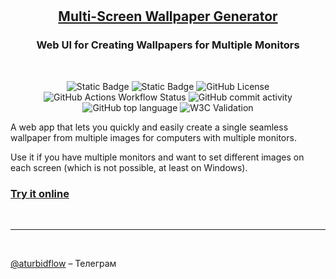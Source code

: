 <br />
<br />

<h2 align="center">
  <a href="https://mswg.nw-lab.com">
    Multi-Screen Wallpaper Generator
  </a>
  <br/>
</h2>

<h3 align="center">
    Web UI for Creating Wallpapers for Multiple Monitors
</h3>

<br />

<p align="center">
    <img alt="Static Badge" src="https://img.shields.io/badge/React-Next.js-blue" />
    <img alt="Static Badge" src="https://img.shields.io/badge/UFO-Architecture-green" />
    <img alt="GitHub License" src="https://img.shields.io/github/license/markushevpro/mswg-web" />
    <img alt="GitHub Actions Workflow Status" src="https://img.shields.io/github/actions/workflow/status/markushevpro/mswg-web/main.yml" />
    <img alt="GitHub commit activity" src="https://img.shields.io/github/commit-activity/t/markushevpro/mswg-web" />
    <img alt="GitHub top language" src="https://img.shields.io/github/languages/top/markushevpro/mswg-web" />
    <img alt="W3C Validation" src="https://img.shields.io/w3c-validation/html?targetUrl=https%3A%2F%2Fmswg-web.nw-lab.com%2F" />
</p>

A web app that lets you quickly and easily create a single seamless wallpaper from multiple images for computers with multiple monitors.

Use it if you have multiple monitors and want to set different images on each screen (which is not possible, at least on Windows).

### <a href="https://mswg.nw-lab.com">Try it online</a>

<br/>
<hr />
<br/>

[@aturbidflow](https://t.me/aturbidflow) – Телеграм